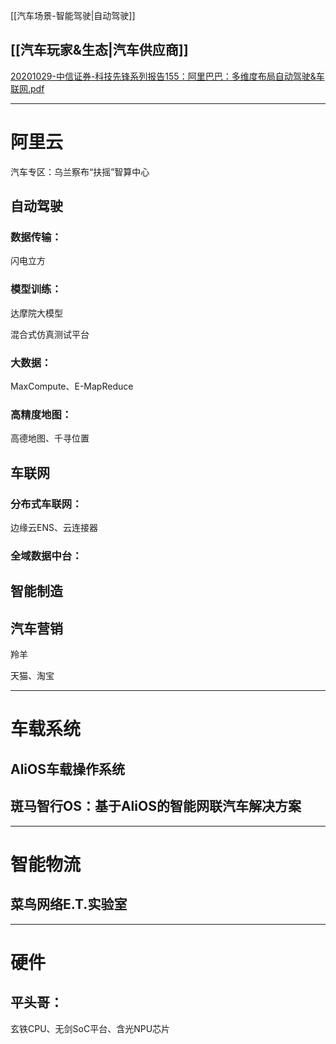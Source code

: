  [[汽车场景-智能驾驶|自动驾驶]]

[[汽车玩家&生态|汽车供应商]]
---

[20201029-中信证券-科技先锋系列报告155：阿里巴巴：多维度布局自动驾驶&车联网.pdf]()

---

# 阿里云

汽车专区：乌兰察布“扶摇”智算中心

## 自动驾驶

### 数据传输：

闪电立方

### 模型训练：

达摩院大模型

混合式仿真测试平台

### 大数据：

MaxCompute、E-MapReduce

### 高精度地图：

高德地图、千寻位置

## 车联网

### 分布式车联网：

边缘云ENS、云连接器

### 全域数据中台：

## 智能制造

## 汽车营销

羚羊

天猫、淘宝

---

# 车载系统

## AliOS车载操作系统

## 斑马智行OS：基于AliOS的智能网联汽车解决方案

---

# 智能物流

## 菜鸟网络E.T.实验室

---

# 硬件

## 平头哥：

玄铁CPU、无剑SoC平台、含光NPU芯片
